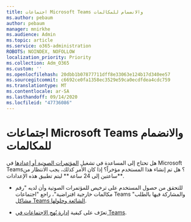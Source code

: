 ```yaml
---
title: اجتماعات Microsoft Teams والانضمام للمكالمات
ms.author: pebaum
author: pebaum
manager: mnirkhe
ms.audience: Admin
ms.topic: article
ms.service: o365-administration
ROBOTS: NOINDEX, NOFOLLOW
localization_priority: Priority
ms.collection: Adm_O365
ms.custom: ''
ms.openlocfilehash: 20dbb1b07877711dff8e33063e124b17d340ee57
ms.sourcegitcommit: c6692ce0fa1358ec3529e59ca0ecdfdea4cdc759
ms.translationtype: MT
ms.contentlocale: ar-SA
ms.lasthandoff: 09/14/2020
ms.locfileid: "47736086"
---
```

# <a name="microsoft-teams-meetings-and-dial-in"></a>اجتماعات Microsoft Teams والانضمام للمكالمات

هل تحتاج إلى المساعدة في تشغيل [المؤتمرات الصوتية أو إعدادها](https://docs.microsoft.com/microsoftteams/audio-conferencing-in-office-365) في Microsoft Teams؟ هل تم إنشاء هذا المستخدم مؤخراً؟ إذا كان الأمر كذلك، يجب الانتظار من ساعتين إلى 24 ساعة ** ليتم تطبيق هذه الإعدادات**.

- للتحقق من حصول المستخدم على ترخيص للمؤتمرات الصوتية وأن لديه "رقم مكالمات خارجية افتراضية"، راجع "اجتماعات Teams والمشاركة فيها بالطلب" [مشاكل Teams الشائعة وحلولها](https://docs.microsoft.com/microsoftteams/known-issues).

- تعرّف على كيفية [إدارة نُهج الاجتماعات في Teams](https://docs.microsoft.com/microsoftteams/meeting-policies-in-teams). 
